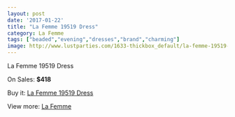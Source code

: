 ```yaml
---
layout: post
date: '2017-01-22'
title: "La Femme 19519 Dress"
category: La Femme
tags: ["beaded","evening","dresses","brand","charming"]
image: http://www.lustparties.com/1633-thickbox_default/la-femme-19519-dress.jpg
---
```

La Femme 19519 Dress

On Sales: **$418**
<a href="https://www.lustparties.com/en/la-femme/531-la-femme-19519-dress.html"><amp-img layout="responsive" width="600" height="600" src="//www.lustparties.com/1633-thickbox_default/la-femme-19519-dress.jpg" alt="La Femme 19519 Dress 0" /></a>
<a href="https://www.lustparties.com/en/la-femme/531-la-femme-19519-dress.html"><amp-img layout="responsive" width="600" height="600" src="//www.lustparties.com/1634-thickbox_default/la-femme-19519-dress.jpg" alt="La Femme 19519 Dress 1" /></a>

Buy it: [La Femme 19519 Dress](https://www.lustparties.com/en/la-femme/531-la-femme-19519-dress.html "La Femme 19519 Dress")

View more: [La Femme](https://www.lustparties.com/en/4-la-femme "La Femme")